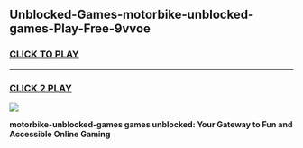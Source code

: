 
## Unblocked-Games-motorbike-unblocked-games-Play-Free-9vvoe
<h3>
<a href="https://premium76.site?title=motorbike-unblocked-games&ref=19M">CLICK TO PLAY</a></h3>
<hr>

<h3>
<a href="https://premium76.site?title=motorbike-unblocked-games&ref=19M">CLICK 2 PLAY</a>
  
</h3>

<a href="https://premium76.site?title=motorbike-unblocked-games&ref=19M"><img src="https://clearcache.store/games.png"></a>


**motorbike-unblocked-games games unblocked: Your Gateway to Fun and Accessible Online Gaming**
